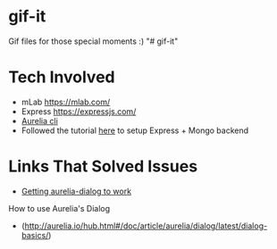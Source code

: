 # gif-it
Gif files for those special moments :)
"# gif-it" 

Tech Involved
=============

* mLab https://mlab.com/
* Express https://expressjs.com/
* [Aurelia cli](http://aurelia.io/hub.html#/doc/article/aurelia/framework/latest/the-aurelia-cli) 
* Followed the tutorial [here](https://medium.freecodecamp.com/building-a-simple-node-js-api-in-under-30-minutes-a07ea9e390d2) to setup Express + Mongo backend

Links That Solved Issues
========================

* [Getting aurelia-dialog to work](http://stackoverflow.com/questions/38762135/aurelia-dialog-error-with-the-release-version-and-cli)

How to use Aurelia's Dialog
* (http://aurelia.io/hub.html#/doc/article/aurelia/dialog/latest/dialog-basics/)
